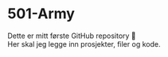# 501-Army

Dette er mitt første GitHub repository 🚀  
Her skal jeg legge inn prosjekter, filer og kode.
